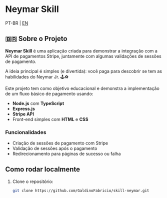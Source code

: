 # Neymar Skill

PT-BR | [EN](README_EN.md)

## 🇧🇷 Sobre o Projeto

**Neymar Skill** é uma aplicação criada para demonstrar a integração com a API de pagamentos Stripe, juntamente com algumas validações de sessões de pagamento.

A ideia principal é simples (e divertida): você paga para descobrir se tem as habilidades do Neymar Jr. 🕹️⚽

Este projeto tem como objetivo educacional e demonstra a implementação de um fluxo básico de pagamento usando:

- **Node.js** com **TypeScript**
- **Express.js**
- **Stripe API**
- Front-end simples com **HTML** e **CSS**

### Funcionalidades

- Criação de sessões de pagamento com Stripe
- Validação de sessões após o pagamento
- Redirecionamento para páginas de sucesso ou falha

## Como rodar localmente

1. Clone o repositório:
   ```bash
   git clone https://github.com/GaldinoFabricio/skill-neymar.git
   ```
